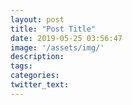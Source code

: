 ```yaml
---
layout: post
title: "Post Title"
date: 2019-05-25 03:56:47
image: '/assets/img/'
description:
tags:
categories:
twitter_text:
---
```

